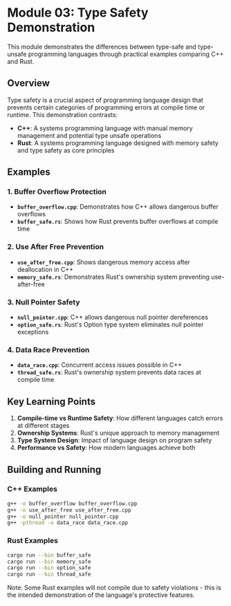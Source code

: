 # Module 03: Type Safety Demonstration

This module demonstrates the differences between type-safe and type-unsafe programming languages through practical examples comparing C++ and Rust.

## Overview

Type safety is a crucial aspect of programming language design that prevents certain categories of programming errors at compile time or runtime. This demonstration contrasts:

- **C++**: A systems programming language with manual memory management and potential type unsafe operations
- **Rust**: A systems programming language designed with memory safety and type safety as core principles

## Examples

### 1. Buffer Overflow Protection
- **`buffer_overflow.cpp`**: Demonstrates how C++ allows dangerous buffer overflows
- **`buffer_safe.rs`**: Shows how Rust prevents buffer overflows at compile time

### 2. Use After Free Prevention
- **`use_after_free.cpp`**: Shows dangerous memory access after deallocation in C++
- **`memory_safe.rs`**: Demonstrates Rust's ownership system preventing use-after-free

### 3. Null Pointer Safety
- **`null_pointer.cpp`**: C++ allows dangerous null pointer dereferences
- **`option_safe.rs`**: Rust's Option type system eliminates null pointer exceptions

### 4. Data Race Prevention
- **`data_race.cpp`**: Concurrent access issues possible in C++
- **`thread_safe.rs`**: Rust's ownership system prevents data races at compile time

## Key Learning Points

1. **Compile-time vs Runtime Safety**: How different languages catch errors at different stages
2. **Ownership Systems**: Rust's unique approach to memory management
3. **Type System Design**: Impact of language design on program safety
4. **Performance vs Safety**: How modern languages achieve both

## Building and Running

### C++ Examples
```bash
g++ -o buffer_overflow buffer_overflow.cpp
g++ -o use_after_free use_after_free.cpp
g++ -o null_pointer null_pointer.cpp
g++ -pthread -o data_race data_race.cpp
```

### Rust Examples
```bash
cargo run --bin buffer_safe
cargo run --bin memory_safe
cargo run --bin option_safe
cargo run --bin thread_safe
```

Note: Some Rust examples will not compile due to safety violations - this is the intended demonstration of the language's protective features.
